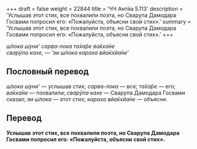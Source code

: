 +++
draft = false
weight = 22844
title = 'ЧЧ Антйа 5.113'
description = 'Услышав этот стих, все похвалили поэта, но Сварупа Дамодара Госвами попросил его: «Пожалуйста, объясни свой стих».'
summary = 'Услышав этот стих, все похвалили поэта, но Сварупа Дамодара Госвами попросил его: «Пожалуйста, объясни свой стих».'
+++

_ш́лока ш́уни’ сарва-лока та̄ха̄ре ва̄кха̄не  
сварӯпа кахе, — ‘эи ш́лока караха вйа̄кхйа̄не’_

## Пословный перевод

_ш́лока_ _ш́уни’_ — услышав стих; _сарва_\-_лока_ — все; _та̄ха̄ре_ — его; _ва̄кха̄не_ — похвалили; _сварӯпа_ _кахе_ — Сварупа Дамодара Госвами сказал; _эи_ _ш́лока_ — этот стих; _караха_ _вйа̄кхйа̄не_ — объясни.

## Перевод

**Услышав этот стих, все похвалили поэта, но Сварупа Дамодара Госвами попросил его: «Пожалуйста, объясни свой стих».**
